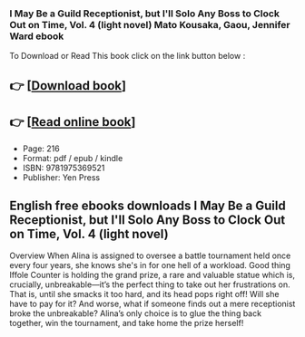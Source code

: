 ### I May Be a Guild Receptionist, but I'll Solo Any Boss to Clock Out on Time, Vol. 4 (light novel) Mato Kousaka, Gaou, Jennifer Ward ebook

To Download or Read This book click on the link button below :

## 👉  [**[Download book](http://ebooksharez.info/download.php?group=book&from=github.com&id=721035&lnk=1079 "Download book")**]

## 👉  [**[Read online book](http://ebooksharez.info/download.php?group=book&from=github.com&id=721035&lnk=1079 "Read online book")**]


* Page: 216
* Format: pdf / epub / kindle
* ISBN: 9781975369521
* Publisher: Yen Press



## English free ebooks downloads I May Be a Guild Receptionist, but I'll Solo Any Boss to Clock Out on Time, Vol. 4 (light novel)


Overview
When Alina is assigned to oversee a battle tournament held once every four years, she knows she&#039;s in for one hell of a workload. Good thing Iffole Counter is holding the grand prize, a rare and valuable statue which is, crucially, unbreakable—it’s the perfect thing to take out her frustrations on. That is, until she smacks it too hard, and its head pops right off! Will she have to pay for it? And worse, what if someone finds out a mere receptionist broke the unbreakable? Alina’s only choice is to glue the thing back together, win the tournament, and take home the prize herself!



